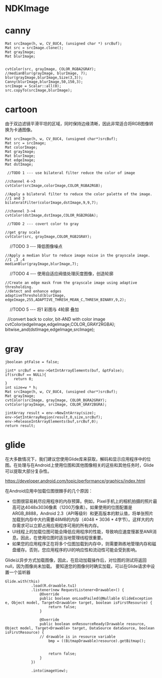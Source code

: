 # NDKImage
# canny
    Mat srcImage(h, w, CV_8UC4, (unsigned char *) srcBuf);
    Mat src = srcImage.clone();
    Mat grayImage;
    Mat blurImage;
 

    cvtColor(src, grayImage, COLOR_RGBA2GRAY);
    //medianBlur(grayImage, blurImage, 7);
    blur(grayImage,blurImage,Size(3,3));
    Canny(blurImage,blurImage,50,150,3);
    srcImage = Scalar::all(0);
    src.copyTo(srcImage,blurImage);

# cartoon
由于双边滤镜平滑平坦的区域，同时保持边缘清晰，因此非常适合将RGB图像转换为卡通图像。

    Mat srcImage(h, w, CV_8UC4, (unsigned char*)srcBuf);
    Mat src = srcImage;
    Mat colorImage;
    Mat grayImage;
    Mat blurImage;
    Mat edgeImage;
    Mat dstImage;
    
     //TODO 1 --- use bilateral filter reduce the color of image
    
    //channel 4->3 
    cvtColor(srcImage,colorImage,COLOR_RGBA2RGB);

    //Apply a bilateral filter to reduce the color palette of the image.
    //1 and 3
    bilateralFilter(colorImage,dstImage,9,9,7);

    //channel 3->4
    cvtColor(dstImage,dstImage,COLOR_RGB2RGBA);
    
     //TODO 2 --- covert color to gray

    //get gray scale
    cvtColor(src, grayImage,COLOR_RGB2GRAY);
    
     //TODO 3 --- 降低图像噪点
    
    //Apply a median blur to reduce image noise in the grayscale image.
    //1 ,3 ,4
    medianBlur(grayImage,blurImage,7);
    
     //TODO 4 --- 使用自适应阀值处理灰度图像，创造轮廓
   
  
    //Create an edge mask from the grayscale image using adaptive thresholding.
    //detect and enhance edges
    adaptiveThreshold(blurImage, edgeImage,255,ADAPTIVE_THRESH_MEAN_C,THRESH_BINARY,9,2);
    
     //TODO 5 --- 将1 彩图与 4轮廓 叠加
    
    //convert back to color, bit-AND with color image   
    cvtColor(edgeImage,edgeImage,COLOR_GRAY2RGBA);
    bitwise_and(dstImage,edgeImage,srcImage);


# gray
    jboolean ptFalse = false;

    jint* srcBuf = env->GetIntArrayElements(buf, &ptFalse);
    if(srcBuf == NULL){
        return 0;
    }
    int size=w * h;
    Mat srcImage(h, w, CV_8UC4, (unsigned char*)srcBuf);
    Mat grayImage;
    cvtColor(srcImage, grayImage, COLOR_BGRA2GRAY);
    cvtColor(grayImage, srcImage, COLOR_GRAY2BGRA);
    
    jintArray result = env->NewIntArray(size);
    env->SetIntArrayRegion(result,0,size,srcBuf);
    env->ReleaseIntArrayElements(buf,srcBuf,0);
    return result;

# glide
在大多数情况下，我们建议您使用Glide库来获取，解码和显示应用程序中的位图。在处理与在Android上使用位图和其他图像相关的这些和其他任务时，Glide可以提取大部分复杂性。

https://developer.android.com/topic/performance/graphics/index.html

在Android应用中加载位图很棘手的几个原因：

* 位图很容易耗尽应用程序的内存预算。例如，Pixel手机上的相机拍摄的照片最高可达4048x3036像素（1200万像素）。如果使用的位图配置是ARGB_8888，Android 2.3（API等级9）和更高版本的默认值，将单张照片加载到内存中大约需要48MB的内存（4048 * 3036 * 4字节）。这样大的内存需求可以立即占用应用程序可用的所有内存。
* UI线程上的加载位图可能会降低应用程序的性能，导致响应速度慢甚至ANR消息。因此，在使用位图时适当地管理线程很重要。
* 如果您的应用程序正在将多个位图加载到内存中，则需要熟练地管理内存和磁盘缓存。否则，您应用程序的UI的响应性和流动性可能会受到影响。

Glide以异步方式加载图像，因此，在启动加载操作后，对位图的测试将返回null，因为图像尚未加载。
要知道您的图像何时确实加载，可以在Glide请求中设置一个监听器

    Glide.with(this)
                .load(R.drawable.tu1)
                .listener(new RequestListener<Drawable>() {
                    @Override
                    public boolean onLoadFailed(@Nullable GlideException e, Object model, Target<Drawable> target, boolean isFirstResource) {
                        return false;
                    }

                    @Override
                    public boolean onResourceReady(Drawable resource, Object model, Target<Drawable> target, DataSource dataSource, boolean isFirstResource) {
                    // drawable is in resource variable
                        bmp = ((BitmapDrawable)resource).getBitmap();
                     

                        return false;
                    }
                })

                .into(imageView);

